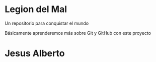 # Legion del Mal
Un repositorio para conquistar el mundo

Básicamente aprenderemos más sobre Git y GitHub con este proyecto


# Jesus Alberto



